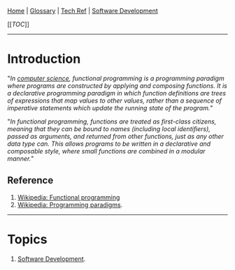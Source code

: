 [Home](/Slalom-LLC/Slalom-Consulting) | [Glossary](/Glossary) | [Tech Ref](/Tech-Ref) | [Software Development](/Tech-Ref/Software-Development) 

[[_TOC_]]

---
# Introduction
"_In [computer science](/Tech-Ref/Software-Development), functional programming is a programming paradigm where programs are constructed by applying and composing functions. It is a declarative programming paradigm in which function definitions are trees of expressions that map values to other values, rather than a sequence of imperative statements which update the running state of the program._"

"_In functional programming, functions are treated as first-class citizens, meaning that they can be bound to names (including local identifiers), passed as arguments, and returned from other functions, just as any other data type can. This allows programs to be written in a declarative and composable style, where small functions are combined in a modular manner._"

## Reference
1. [Wikipedia: Functional programming](https://en.wikipedia.org/wiki/Functional_programming)
1. [Wikipedia: Programming paradigms](https://en.wikipedia.org/wiki/Programming_paradigm).

---
# Topics
1. [Software Development](/Tech-Ref/Software-Development).

